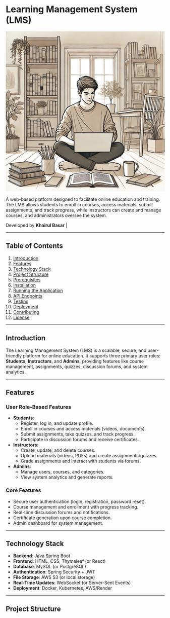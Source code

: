 # Learning Management System (LMS)

![LMS Banner](Docs/image/lms.webp)

A web-based platform designed to facilitate online education and training. The LMS allows students to enroll in courses, access materials, submit assignments, and track progress, while instructors can create and manage courses, and administrators oversee the system.

Developed by **Khairul Basar** |

---

## Table of Contents
1. [Introduction](#introduction)
2. [Features](#features)
3. [Technology Stack](#technology-stack)
4. [Project Structure](#project-structure)
5. [Prerequisites](#prerequisites)
6. [Installation](#installation)
7. [Running the Application](#running-the-application)
8. [API Endpoints](#api-endpoints)
9. [Testing](#testing)
10. [Deployment](#deployment)
11. [Contributing](#contributing)
12. [License](#license)

---

## Introduction
The Learning Management System (LMS) is a scalable, secure, and user-friendly platform for online education. It supports three primary user roles: **Students**, **Instructors**, and **Admins**, providing features like course management, assignments, quizzes, discussion forums, and system analytics.

---

## Features

### User Role-Based Features
- **Students**:
  - Register, log in, and update profile.
  - Enroll in courses and access materials (videos, documents).
  - Submit assignments, take quizzes, and track progress.
  - Participate in discussion forums and receive certificates.
- **Instructors**:
  - Create, update, and delete courses.
  - Upload materials (videos, PDFs) and create assignments/quizzes.
  - Grade assignments and interact with students via forums.
- **Admins**:
  - Manage users, courses, and categories.
  - View system analytics and generate reports.

### Core Features
- Secure user authentication (login, registration, password reset).
- Course management and enrollment with progress tracking.
- Real-time discussion forums and notifications.
- Certificate generation upon course completion.
- Admin dashboard for system management.

---

## Technology Stack
- **Backend**: Java Spring Boot
- **Frontend**: HTML, CSS, Thymeleaf (or React)
- **Database**: MySQL (or PostgreSQL)
- **Authentication**: Spring Security + JWT
- **File Storage**: AWS S3 (or local storage)
- **Real-Time Updates**: WebSocket (or Server-Sent Events)
- **Deployment**: Docker, Kubernetes, AWS/Render

---

## Project Structure
